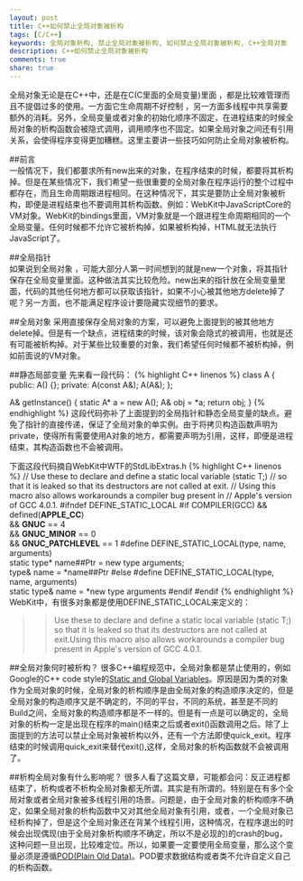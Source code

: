 ```yaml
---
layout: post
title: C++如何禁止全局对象被析构
tags: [C/C++]
keywords: 全局对象析构, 禁止全局对象被析构, 如何禁止全局对象被析构, C++全局对象
description: C++如何禁止全局对象被析构
comments: true
share: true
---
```

全局对象无论是在C++中，还是在C(C里面的全局变量)里面 ，都是比较难管理而且不提倡过多的使用。一方面它生命周期不好控制 ，另一方面多线程中共享需要额外的消耗。另外，全局变量或者对象的初始化顺序不固定，在进程结束的时候全局对象的析构函数会被隐式调用，调用顺序也不固定。如果全局对象之间还有引用关系，会使得程序变得更加糟糕。这里主要讲一些技巧如何防止全局对象被析构。

<!--more-->

##前言   
一般情况下，我们都要求所有new出来的对象，在程序结束的时候，都要将其析构掉。但是在某些情况下，我们希望一些很重要的全局对象在程序运行的整个过程中都存在，而且生命周期跟进程相同。在这种情况下，其实是要防止全局对象被析构，即便是进程结束也不要调用其析构函数。例如：WebKit中JavaScriptCore的VM对象。WebKit的bindings里面，VM对象就是一个跟进程生命周期相同的一个全局变量。任何时候都不允许它被析构掉，如果被析构掉，HTML就无法执行JavaScript了。


##全局指针  
如果说到全局对象 ，可能大部分人第一时间想到的就是new一个对象，将其指针保存在全局变量里面。这种做法其实比较危险。new出来的指针放在全局变量里面，代码的其他任何地方都可以获取该指针，如果不小心被其他地方delete掉了呢？另一方面，也不能满足程序设计要隐藏实现细节的要求。

##全局对象
采用直接保存全局对象的方案，可以避免上面提到的被其他地方delete掉。但是有一个缺点，进程结束的时候，该对象会隐式的被调用，也就是还有可能被析构掉。对于某些比较重要的对象，我们希望任何时候都不被析构掉，例如前面说的VM对象。

##静态局部变量
先来看一段代码：
{% highlight C++ linenos %}
class A {
public:
    A() {};
private:
    A(const A&);
    A(A&);
};

A& getInstance()
{
    static A* a = new A();
    A& obj = *a;
    return obj;
}
{% endhighlight %}
这段代码弥补了上面提到的全局指针和静态全局变量的缺点。避免了指针的直接传递，保证了全局对象的单实例。由于将拷贝构造函数声明为private，使得所有需要使用A对象的地方，都需要声明为引用，这样，即便是进程结束，其构造函数也不会被调用。   

下面这段代码摘自WebKit中WTF的StdLibExtras.h
{% highlight C++ linenos %}
// Use these to declare and define a static local variable (static T;) 
// so that it is leaked so that its destructors are not called at exit.
// Using this macro also allows workarounds a compiler bug present in 
// Apple's version of GCC 4.0.1.
#ifndef DEFINE_STATIC_LOCAL
#if COMPILER(GCC) && defined(__APPLE_CC__)  \
	&& __GNUC__ == 4 \
	&& __GNUC_MINOR__ == 0 \
	&& __GNUC_PATCHLEVEL__ == 1
#define DEFINE_STATIC_LOCAL(type, name, arguments) \
    static type* name##Ptr = new type arguments; \
    type& name = *name##Ptr
#else
#define DEFINE_STATIC_LOCAL(type, name, arguments) \
    static type& name = *new type arguments
#endif
#endif
{% endhighlight %}
WebKit中，有很多对象都是使用DEFINE\_STATIC\_LOCAL来定义的：
>>Use these to declare and define a static local variable (static T;) so that it is leaked so that its destructors are not called at exit.Using this macro also allows workarounds a compiler bug present in Apple's version of GCC 4.0.1.

##全局对象何时被析构？
很多C++编程规范中，全局对象都是禁止使用的，例如Google的C++ code style的[Static and Global Variables](http://google-styleguide.googlecode.com/svn/trunk/cppguide.xml?showone=Static_and_Global_Variables#Static_and_Global_Variables)。原因是因为类的对象作为全局对象的时候，全局对象的析构顺序是由全局对象的构造顺序决定的，但是全局对象的构造顺序又是不确定的，不同的平台，不同的系统，甚至是不同的Build之间，全局对象的构造顺序都是不一样的。但是有一点是可以确定的，全局对象的析构一定是出现在程序的main()结束之后或者exit()函数调用之后。除了上面提到的方法可以禁止全局对象被析构以外，还有一个方法即使quick\_exit。程序结束的时候调用quick\_exit来替代exit(),这样，全局对象的析构函数就不会被调用了。


##析构全局对象有什么影响呢？
很多人看了这篇文章，可能都会问：反正进程都结束了，析构或者不析构全局对象都无所谓。其实是有所谓的。特别是在有多个全局对象或者全局对象被多线程引用的场景。问题是，由于全局对象的析构顺序不确定，如果全局对象的析构函数中又对其他全局对象有引用，或者，一个全局对象已经析构掉了，但是这个全局对象还在背某个线程引用，这种情况，在程序退出的时候会出现偶现(由于全局对象析构顺序不确定，所以不是必现的)的crash的bug，这种问题一旦出现，比较难定位。所以，如果要一定要使用全局变量，那么这个变量必须是遵循[POD(Plain Old Data)](http://en.wikipedia.org/wiki/Plain_old_data_structure)。POD要求数据结构或者类不允许自定义自己的析构函数。

